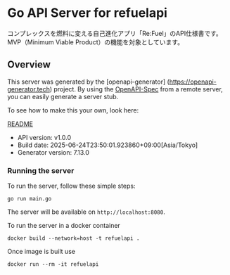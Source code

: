 # Go API Server for refuelapi

コンプレックスを燃料に変える自己進化アプリ「Re:Fuel」のAPI仕様書です。
MVP（Minimum Viable Product）の機能を対象としています。


## Overview
This server was generated by the [openapi-generator]
(https://openapi-generator.tech) project.
By using the [OpenAPI-Spec](https://github.com/OAI/OpenAPI-Specification) from a remote server, you can easily generate a server stub.

To see how to make this your own, look here:

[README](https://openapi-generator.tech)

- API version: v1.0.0
- Build date: 2025-06-24T23:50:01.923860+09:00[Asia/Tokyo]
- Generator version: 7.13.0


### Running the server
To run the server, follow these simple steps:

```
go run main.go
```

The server will be available on `http://localhost:8080`.

To run the server in a docker container
```
docker build --network=host -t refuelapi .
```

Once image is built use
```
docker run --rm -it refuelapi
```
